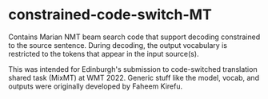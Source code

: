 # constrained-code-switch-MT

Contains Marian NMT beam search code that support decoding constrained to the source sentence. During decoding, the output vocabulary is restricted to the tokens that appear in the input source(s).

This was intended for Edinburgh's submission to code-switched translation shared task (MixMT) at WMT 2022. Generic stuff like the model, vocab, and outputs were originally developed by Faheem Kirefu.
